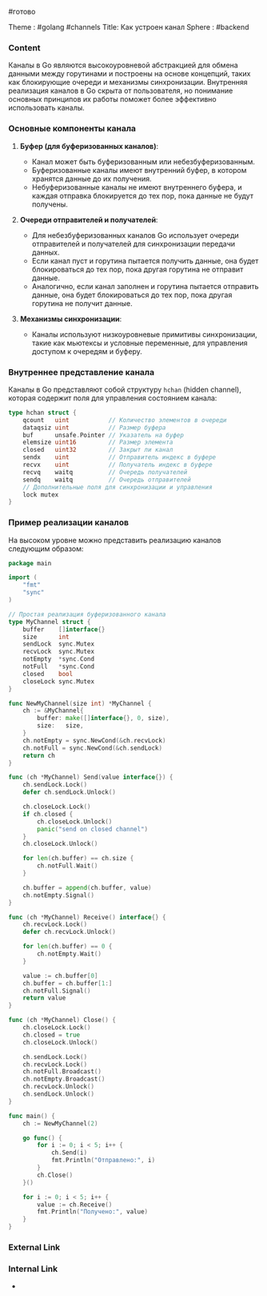 #готово 

Theme : #golang #channels 
Title: Как устроен канал
Sphere : #backend

### Content

Каналы в Go являются высокоуровневой абстракцией для обмена данными между горутинами и построены на основе концепций, таких как блокирующие очереди и механизмы синхронизации. Внутренняя реализация каналов в Go скрыта от пользователя, но понимание основных принципов их работы поможет более эффективно использовать каналы.

### Основные компоненты канала

1. **Буфер (для буферизованных каналов)**:
   - Канал может быть буферизованным или небезбуферизованным.
   - Буферизованные каналы имеют внутренний буфер, в котором хранятся данные до их получения.
   - Небуферизованные каналы не имеют внутреннего буфера, и каждая отправка блокируется до тех пор, пока данные не будут получены.

2. **Очереди отправителей и получателей**:
   - Для небезбуферизованных каналов Go использует очереди отправителей и получателей для синхронизации передачи данных.
   - Если канал пуст и горутина пытается получить данные, она будет блокироваться до тех пор, пока другая горутина не отправит данные.
   - Аналогично, если канал заполнен и горутина пытается отправить данные, она будет блокироваться до тех пор, пока другая горутина не получит данные.

3. **Механизмы синхронизации**:
   - Каналы используют низкоуровневые примитивы синхронизации, такие как мьютексы и условные переменные, для управления доступом к очередям и буферу.

### Внутреннее представление канала

Каналы в Go представляют собой структуру `hchan` (hidden channel), которая содержит поля для управления состоянием канала:

```go
type hchan struct {
    qcount   uint           // Количество элементов в очереди
    dataqsiz uint           // Размер буфера
    buf      unsafe.Pointer // Указатель на буфер
    elemsize uint16         // Размер элемента
    closed   uint32         // Закрыт ли канал
    sendx    uint           // Отправитель индекс в буфере
    recvx    uint           // Получатель индекс в буфере
    recvq    waitq          // Очередь получателей
    sendq    waitq          // Очередь отправителей
    // Дополнительные поля для синхронизации и управления
    lock mutex
}
```

### Пример реализации каналов

На высоком уровне можно представить реализацию каналов следующим образом:

```go
package main

import (
    "fmt"
    "sync"
)

// Простая реализация буферизованного канала
type MyChannel struct {
    buffer    []interface{}
    size      int
    sendLock  sync.Mutex
    recvLock  sync.Mutex
    notEmpty  *sync.Cond
    notFull   *sync.Cond
    closed    bool
    closeLock sync.Mutex
}

func NewMyChannel(size int) *MyChannel {
    ch := &MyChannel{
        buffer: make([]interface{}, 0, size),
        size:   size,
    }
    ch.notEmpty = sync.NewCond(&ch.recvLock)
    ch.notFull = sync.NewCond(&ch.sendLock)
    return ch
}

func (ch *MyChannel) Send(value interface{}) {
    ch.sendLock.Lock()
    defer ch.sendLock.Unlock()

    ch.closeLock.Lock()
    if ch.closed {
        ch.closeLock.Unlock()
        panic("send on closed channel")
    }
    ch.closeLock.Unlock()

    for len(ch.buffer) == ch.size {
        ch.notFull.Wait()
    }

    ch.buffer = append(ch.buffer, value)
    ch.notEmpty.Signal()
}

func (ch *MyChannel) Receive() interface{} {
    ch.recvLock.Lock()
    defer ch.recvLock.Unlock()

    for len(ch.buffer) == 0 {
        ch.notEmpty.Wait()
    }

    value := ch.buffer[0]
    ch.buffer = ch.buffer[1:]
    ch.notFull.Signal()
    return value
}

func (ch *MyChannel) Close() {
    ch.closeLock.Lock()
    ch.closed = true
    ch.closeLock.Unlock()

    ch.sendLock.Lock()
    ch.recvLock.Lock()
    ch.notFull.Broadcast()
    ch.notEmpty.Broadcast()
    ch.recvLock.Unlock()
    ch.sendLock.Unlock()
}

func main() {
    ch := NewMyChannel(2)

    go func() {
        for i := 0; i < 5; i++ {
            ch.Send(i)
            fmt.Println("Отправлено:", i)
        }
        ch.Close()
    }()

    for i := 0; i < 5; i++ {
        value := ch.Receive()
        fmt.Println("Получено:", value)
    }
}
```
### External Link



### Internal Link

- 